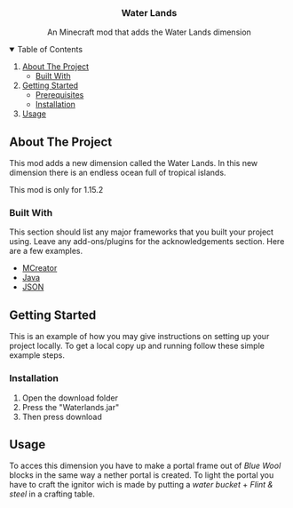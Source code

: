 
<!-- PROJECT LOGO -->
<br />
<p align="center">
 
  <h3 align="center">Water Lands</h3>

  <p align="center">
    An Minecraft mod that adds the Water Lands dimension
  </p>
</p>



<!-- TABLE OF CONTENTS -->
<details open="open">
  <summary>Table of Contents</summary>
  <ol>
    <li>
      <a href="#about-the-project">About The Project</a>
      <ul>
        <li><a href="#built-with">Built With</a></li>
      </ul>
    </li>
    <li>
      <a href="#getting-started">Getting Started</a>
      <ul>
        <li><a href="#prerequisites">Prerequisites</a></li>
        <li><a href="#installation">Installation</a></li>
      </ul>
    </li>
    <li><a href="#usage">Usage</a></li>
  </ol>
</details>



<!-- ABOUT THE PROJECT -->
## About The Project

This mod adds a new dimension called the Water Lands. 
In this new dimension there is an endless ocean full of tropical islands.

This mod is only for 1.15.2


### Built With

This section should list any major frameworks that you built your project using. Leave any add-ons/plugins for the acknowledgements section. Here are a few examples.
* [MCreator](https://mcreator.net)
* [Java](https://www.java.com/en)
* [JSON](https://www.json.org/json-en.html)



<!-- GETTING STARTED -->
## Getting Started

This is an example of how you may give instructions on setting up your project locally.
To get a local copy up and running follow these simple example steps.

### Installation

1. Open the download folder
2. Press the "Waterlands.jar"
3. Then press download


<!-- USAGE EXAMPLES -->
## Usage

To acces this dimension you have to make a portal frame out of *Blue Wool* blocks in the same way a nether portal is created.
To light the portal you have to craft the ignitor wich is made by putting a *water bucket* + *Flint & steel* in a crafting table.








